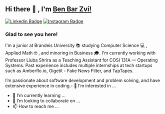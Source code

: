 ## Hi there 👋 , I'm [Ben Bar Zvi!](https://github.com/benbz1/)
[![Linkedin Badge](https://img.shields.io/badge/-LinkedIn-0e76a8?style=flat-square&logo=Linkedin&logoColor=white)](https://www.linkedin.com/in/ben-bar-zvi/)
[![Instagram Badge](https://img.shields.io/badge/-Instagram-e4405f?style=flat-square&logo=Instagram&logoColor=white)](https://www.instagram.com/benbarzvi/)

### Glad to see you here!

I'm a junior at Brandeis University :books: studying Computer Science :computer: , Applied Math :nerd_face: , and minoring in Business 🎓. I'm currently working with Professor Liuba Shrira as a Teaching Assistant for COSI 131A — Operating Systems. Past experience includes multiple internships at tech startups such as Amberflo.io, Oigetit - Fake News Filter, and TapTapes.

I’m passionate about software development and problem solving, and have extensive experience in coding.- 👀 I’m interested in ...
- 🌱 I’m currently learning ...
- 💞️ I’m looking to collaborate on ...
- 📫 How to reach me ...

<!---
benbz1/benbz1 is a ✨ special ✨ repository because its `README.md` (this file) appears on your GitHub profile.
You can click the Preview link to take a look at your changes.
--->
